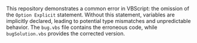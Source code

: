 This repository demonstrates a common error in VBScript: the omission of the `Option Explicit` statement.  Without this statement, variables are implicitly declared, leading to potential type mismatches and unpredictable behavior. The `bug.vbs` file contains the erroneous code, while `bugSolution.vbs` provides the corrected version.
